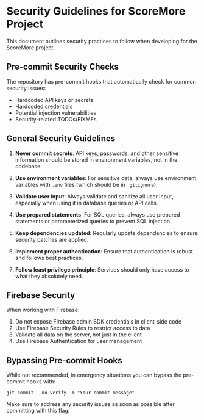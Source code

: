 # Security Guidelines for ScoreMore Project

This document outlines security practices to follow when developing for the ScoreMore project.

## Pre-commit Security Checks

The repository has pre-commit hooks that automatically check for common security issues:

- Hardcoded API keys or secrets
- Hardcoded credentials
- Potential injection vulnerabilities
- Security-related TODOs/FIXMEs

## General Security Guidelines

1. **Never commit secrets**: API keys, passwords, and other sensitive information should be stored in environment variables, not in the codebase.

2. **Use environment variables**: For sensitive data, always use environment variables with `.env` files (which should be in `.gitignore`).

3. **Validate user input**: Always validate and sanitize all user input, especially when using it in database queries or API calls.

4. **Use prepared statements**: For SQL queries, always use prepared statements or parameterized queries to prevent SQL injection.

5. **Keep dependencies updated**: Regularly update dependencies to ensure security patches are applied.

6. **Implement proper authentication**: Ensure that authentication is robust and follows best practices.

7. **Follow least privilege principle**: Services should only have access to what they absolutely need.

## Firebase Security

When working with Firebase:

1. Do not expose Firebase admin SDK credentials in client-side code
2. Use Firebase Security Rules to restrict access to data
3. Validate all data on the server, not just in the client
4. Use Firebase Authentication for user management

## Bypassing Pre-commit Hooks

While not recommended, in emergency situations you can bypass the pre-commit hooks with:

```
git commit --no-verify -m "Your commit message"
```

Make sure to address any security issues as soon as possible after committing with this flag.
